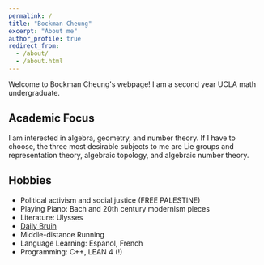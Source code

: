 ```yaml
---
permalink: /
title: "Bockman Cheung"
excerpt: "About me"
author_profile: true
redirect_from: 
  - /about/
  - /about.html
---
```



Welcome to Bockman Cheung's webpage! I am a second year UCLA math undergraduate. 

Academic Focus
------
I am interested in algebra, geometry, and number theory. If I have to choose, the three most desirable subjects to me are Lie groups and representation theory, algebraic topology, and algebraic number theory.

Hobbies
------
* Political activism and social justice (FREE PALESTINE)
* Playing Piano: Bach and 20th century modernism pieces
* Literature: Ulysses
* <a href="https://dailybruin.com/author/bockman-cheung"> Daily Bruin </a> 
* Middle-distance Running 
* Language Learning: Espanol, French
* Programming: C++, LEAN 4 (!)
